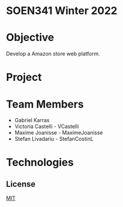 # SOEN341 Winter 2022

# Objective
Develop a Amazon store web platform.

# Project


# Team Members
- Gabriel Karras
- Victoria Castelli - VCastelli 
- Maxime Joanisse - MaximeJoanisse
- Stefan Livadariu - StefanCostinL
# Technologies


## License
[MIT](https://choosealicense.com/licenses/mit/)